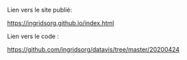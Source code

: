 Lien vers le site publié:

https://ingridsorg.github.io/index.html 

Lien vers le code :

https://github.com/ingridsorg/datavis/tree/master/20200424


